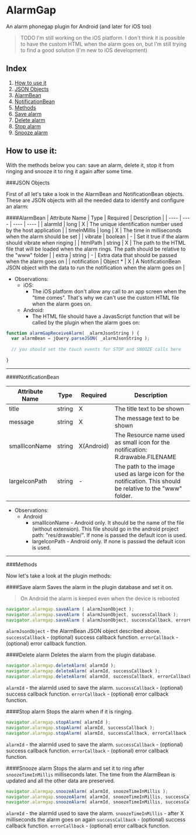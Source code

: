 AlarmGap
==============
An alarm phonegap plugin for Android (and later for iOS too)

> TODO I'm still working on the iOS platform. I don't think it is possible to have the custom HTML when the alarm goes on, but I'm still trying to find a good solution (I'm new to iOS development)

Index
------------
1. [How to use it](#how-to-use-it)
 1. [JSON Objects](#json-objects)
  1. [AlarmBean](#alarmbean)
  2. [NotificationBean](#notificationbean)
 2. [Methods](#methods)
  1. [Save alarm](#save-alarm) 
  2. [Delete alarm](#delete-alarm)
  3. [Stop alarm](#stop-alarm)
  4. [Snooze alarm](#snooze-alarm)


How to use it:
------------

With the methods below you can: save an alarm, delete it, stop it from ringing and snooze it to ring it again after some time.

###JSON Objects

First of all let's take a look in the AlarmBean and NotificationBean objects. These are JSON objects with all the needed data to identify and configure an alarm:

####AlarmBean
| Attribute Name | Type | Required | Description |
| ----           | ---- | ----     | ----        |
| alarmId | long | X | The unique identification number used by the host application |
| timeInMillis | long | X | The time in milliseconds when the alarm should be set |
| vibrate | boolean | - |  Set it true if the alarm should vibrate when ringing |
| htmlPath | string | X |  The path to the HTML file that will be loaded when the alarm rings. The path should be relative to the "www" folder |
| extra | string | - | Extra data that should be passed when the alarm goes on |
| notification | Object * | X | A NotificationBean JSON object with the data to run the notification when the alarm goes on |

* Observations:
  * iOS:
    * The iOS platform don't allow any call to an app screen when the "time comes". That's why we can't use the custom HTML file when the alarm goes on.
  * Android:
    * The HTML file should have a JavasScript function that will be called by the plugin when the alarm goes on:

```javascript
function alarmGapReceiveAlarm( _alarmJsonString ) {
  var alarmBean = jQuery.parseJSON( _alarmJsonString );
  
  // you should set the touch events for STOP and SNOOZE calls here
  
}
```

****

####NotificationBean

| Attribute Name | Type | Required | Description |
| ----           | ---- | ----     | ----        |
| title | string | X | The title text to be shown |
| message | string | X | The message text to be shown |
| smallIconName | string | X(Android) | The Resource name used as small icon for the notification: R.drawable.FILENAME |
| largeIconPath | string | - | The path to the image used as large icon for the notification. This should be relative to the "www" folder. |

* Observations:
  * Android
    * smallIconName - Android only. It should be the name of the file (without extension). This file should go in the android project path: "res/drawable/". If none is passed the default icon is used.
    * largeIconPath - Android only. If none is passwd the default icon is used.

****
###Methods

Now let's take a look at the plugin methods:

####Save alarm
Saves the alarm in the plugin database and set it on.
> On Android the alarm is keeped even when the device is rebooted

```javascript
navigator.alarmgap.saveAlarm ( alarmJsonObject );
navigator.alarmgap.saveAlarm ( alarmJsonObject, successCallback );
navigator.alarmgap.saveAlarm ( alarmJsonObject, successCallback, errorCallback );  
```

`alarmJsonObject` - the AlarmBean JSON object described above.
`successCallback` - (optional) success callback function.
`errorCallback` -  (optional) error callback function.

####Delete alarm
Deletes the alarm from the plugin database.

```javascript
navigator.alarmgap.deleteAlarm( alarmId );
navigator.alarmgap.deleteAlarm( alarmId, successCallback );
navigator.alarmgap.deleteAlarm( alarmId, successCallback, errorCallback );
```

`alarmId` - the alarmId used to save the alarm.
`successCallback` - (optional) success callback function.
`errorCallback` -  (optional) error callback function.

####Stop alarm
Stops the alarm when if it is ringing.

```javascript
navigator.alarmgap.stopAlarm( alarmId );
navigator.alarmgap.stopAlarm( alarmId, successCallback );
navigator.alarmgap.stopAlarm( alarmId, successCallback, errorCallback );
```

`alarmId` - the alarmId used to save the alarm.
`successCallback` - (optional) success callback function.
`errorCallback` - (optional) error callback function.

####Snooze alarm
Stops the alarm and set it to ring after `snoozeTimeInMillis` milliseconds later. The time from the AlarmBean is updated and all the other data are preserved.

```javascript
navigator.alarmgap.snoozeAlarm( alarmId, snoozeTimeInMillis );
navigator.alarmgap.snoozeAlarm( alarmId, snoozeTimeInMillis, successCallback, errorCallback );
navigator.alarmgap.snoozeAlarm( alarmId, snoozeTimeInMillis, successCallback, errorCallback );
```

`alarmId` - the alarmId used to save the alarm.
`snoozeTimeInMillis` - after X milliseconds the alarm goes on again
`successCallback` - (optional) success callback function.
`errorCallback` - (optional) error callback function.

